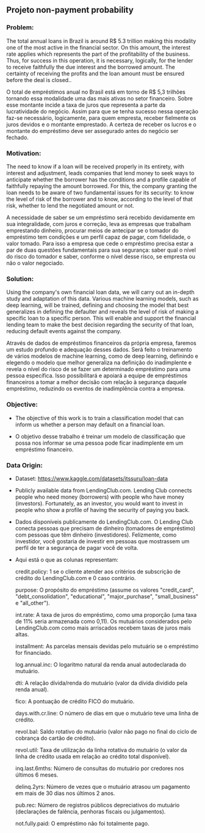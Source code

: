 ## Projeto non-payment probability

### Problem:
The total annual loans in Brazil is around R$ 5.3 trillion making this modality one of the most active in the financial sector. On this amount, the interest rate applies which represents the part of the profitability of the business. Thus, for success in this operation, it is necessary, logically, for the lender to receive faithfully the due interest and the borrowed amount. The certainty of receiving the profits and the loan amount must be ensured before the deal is closed..

O total de empréstimos anual no Brasil está em torno de R$ 5,3 trilhões tornando essa modalidade uma das mais ativas no setor financeiro. Sobre esse montante incide a taxa de juros que representa a parte da lucratividade do negócio. Assim para que se tenha sucesso nessa operação faz-se necessário, logicamente, para quem empresta, receber fielmente os juros devidos e o montante emprestado. A certeza de receber os lucros e o montante do empréstimo deve ser assegurado antes do negócio ser fechado.

### Motivation:
The need to know if a loan will be received properly in its entirety, with interest and adjustment, leads companies that lend money to seek ways to anticipate whether the borrower has the conditions and a profile capable of faithfully repaying the amount borrowed. For this, the company granting the loan needs to be aware of two fundamental issues for its security: to know the level of risk of the borrower and to know, according to the level of that risk, whether to lend the negotiated amount or not.

A necessidade de saber se um empréstimo será recebido devidamente em sua integralidade, com juros e correção, leva as empresas que trabalham emprestando dinheiro, procurar meios de antecipar se o tomador do empréstimo tem condições e um perfil capaz de pagar, com fidelidade, o valor tomado. Para isso a empresa que cede o empréstimo precisa estar a par de duas questões fundamentais para sua segurança: saber qual o nível do risco do tomador e saber, conforme o nível desse risco, se empresta ou não o valor negociado.

### Solution:
Using the company's own financial loan data, we will carry out an in-depth study and adaptation of this data. Various machine learning models, such as deep learning, will be trained, defining and choosing the model that best generalizes in defining the defaulter and reveals the level of risk of making a specific loan to a specific person. This will enable and support the financial lending team to make the best decision regarding the security of that loan, reducing default events against the company.

Através de dados de empréstimos financeiros da própria empresa, faremos um estudo profundo e adequação desses dados. Será feito o treinamento de vários modelos de machine learning, como de deep learning, definindo e elegendo o modelo que melhor generaliza na definição do inadimplente e revela o nível do risco de se fazer um determinado empréstimo para uma pessoa específica. Isso possibilitará e apoiará a equipe de empréstimos financeiros a tomar a melhor decisão com relação à segurança daquele empréstimo, reduzindo os eventos de inadimplência contra a empresa.

### Objective:
- The objective of this work is to train a classification model that can inform us whether a person may default on a financial loan.

- O objetivo desse trabalho é treinar um modelo de classificação que possa nos informar se uma pessoa pode ficar inadimplente em um empréstimo financeiro.

### Data Origin:
- Dataset: https://www.kaggle.com/datasets/itssuru/loan-data

- Publicly available data from LendingClub.com. Lending Club connects people who need money (borrowers) with people who have money (investors). Fortunately, as an investor, you would want to invest in people who show a profile of having the security of paying you back.

- Dados disponíveis publicamente do LendingClub.com. O Lending Club conecta pessoas que precisam de dinheiro (tomadores de empréstimo) com pessoas que têm dinheiro (investidores). Felizmente, como investidor, você gostaria de investir em pessoas que mostrassem um perfil de ter a segurança de pagar você de volta.

- Aqui está o que as colunas representam:

    credit.policy: 1 se o cliente atender aos critérios de subscrição de crédito do LendingClub.com e 0 caso contrário.

    purpose: O propósito do empréstimo (assume os valores "credit_card", "debt_consolidation", "educational", "major_purchase", "small_business" e "all_other").

    int.rate: A taxa de juros do empréstimo, como uma proporção (uma taxa de 11% seria armazenada como 0,11). Os mutuários considerados pelo LendingClub.com como mais arriscados recebem taxas de juros mais altas.

    installment: As parcelas mensais devidas pelo mutuário se o empréstimo for financiado.

    log.annual.inc: O logaritmo natural da renda anual autodeclarada do mutuário.

    dti: A relação dívida/renda do mutuário (valor da dívida dividido pela renda anual).

    fico: A pontuação de crédito FICO do mutuário.

    days.with.cr.line: O número de dias em que o mutuário teve uma linha de crédito.

    revol.bal: Saldo rotativo do mutuário (valor não pago no final do ciclo de cobrança do cartão de crédito).

    revol.util: Taxa de utilização da linha rotativa do mutuário (o valor da linha de crédito usada em relação ao crédito total disponível).

    inq.last.6mths: Número de consultas do mutuário por credores nos últimos 6 meses.

    delinq.2yrs: Número de vezes que o mutuário atrasou um pagamento em mais de 30 dias nos últimos 2 anos.

    pub.rec: Número de registros públicos depreciativos do mutuário (declarações de falência, penhoras fiscais ou julgamentos).

    not.fully.paid: O empréstimo não foi totalmente pago.
